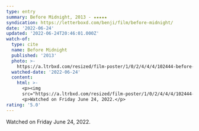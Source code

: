 ```yaml
---
type: entry
summary: Before Midnight, 2013 - ★★★★★
syndication: https://letterboxd.com/benji/film/before-midnight/
date: '2022-06-24'
updated: '2022-06-24T20:46:01.000Z'
watch-of:
  type: cite
  name: Before Midnight
  published: '2013'
  photo: >-
    https://a.ltrbxd.com/resized/film-poster/1/0/2/4/4/4/102444-before-midnight-0-600-0-900-crop.jpg?v=ce6aba20f1
  watched-date: '2022-06-24'
  content:
    html: >-
      <p><img
      src="https://a.ltrbxd.com/resized/film-poster/1/0/2/4/4/4/102444-before-midnight-0-600-0-900-crop.jpg?v=ce6aba20f1"/></p>
      <p>Watched on Friday June 24, 2022.</p>
rating: '5.0'
---
```

Watched on Friday June 24, 2022.
